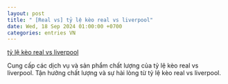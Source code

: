 ```yaml
---
layout: post
title: " [Real vs] tỷ lệ kèo real vs liverpool"
date: Wed, 18 Sep 2024 01:00:00 +0700
categories: entries VN
---
```

[tỷ lệ kèo real vs liverpool](https://www.bienphong.com.vn/4726599038.htm)

Cung cấp các dịch vụ và sản phẩm chất lượng của tỷ lệ kèo real vs liverpool. Tận hưởng chất lượng và sự hài lòng từ tỷ lệ kèo real vs liverpool.️

